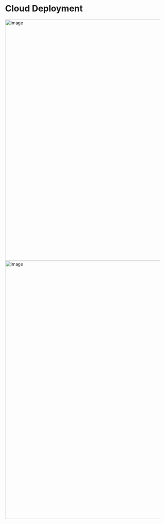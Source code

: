# Cloud Deployment
<img width="1671" height="787" alt="image" src="https://github.com/user-attachments/assets/2b44f247-9f3d-4eaa-bb7a-856f84b00181" />

<img width="1722" height="842" alt="image" src="https://github.com/user-attachments/assets/fc3fa7eb-175c-4fed-9c82-7d98154e2e21" />


